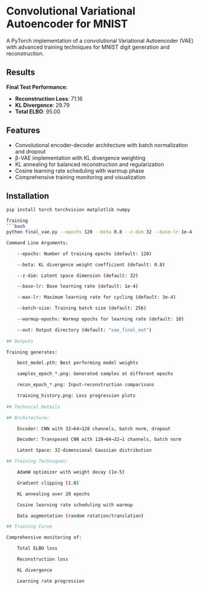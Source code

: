 # Convolutional Variational Autoencoder for MNIST

A PyTorch implementation of a convolutional Variational Autoencoder (VAE) with advanced training techniques for MNIST digit generation and reconstruction.

## Results

**Final Test Performance:**
- **Reconstruction Loss**: 71.16
- **KL Divergence**: 29.79
- **Total ELBO**: 95.00

## Features

- Convolutional encoder-decoder architecture with batch normalization and dropout
- β-VAE implementation with KL divergence weighting
- KL annealing for balanced reconstruction and regularization
- Cosine learning rate scheduling with warmup phase
- Comprehensive training monitoring and visualization

## Installation

```bash
pip install torch torchvision matplotlib numpy

Training
```bash
python final_vae.py --epochs 120 --beta 0.8 --z-dim 32 --base-lr 1e-4 --max-lr 3e-4 --batch-size 256 --warmup-epochs 10

Command Line Arguments:

    --epochs: Number of training epochs (default: 120)

    --beta: KL divergence weight coefficient (default: 0.8)

    --z-dim: Latent space dimension (default: 32)

    --base-lr: Base learning rate (default: 1e-4)

    --max-lr: Maximum learning rate for cycling (default: 3e-4)

    --batch-size: Training batch size (default: 256)

    --warmup-epochs: Warmup epochs for learning rate (default: 10)

    --out: Output directory (default: "vae_final_out")
    
## Outputs

Training generates:

    best_model.pth: Best performing model weights

    samples_epoch_*.png: Generated samples at different epochs

    recon_epoch_*.png: Input-reconstruction comparisons

    training_history.png: Loss progression plots
    
## Technical Details

## Architecture:

    Encoder: CNN with 32→64→128 channels, batch norm, dropout

    Decoder: Transposed CNN with 128→64→32→1 channels, batch norm

    Latent Space: 32-dimensional Gaussian distribution

## Training Techniques:

    AdamW optimizer with weight decay (1e-5)

    Gradient clipping (1.0)

    KL annealing over 20 epochs

    Cosine learning rate scheduling with warmup

    Data augmentation (random rotation/translation)

## Training Curve

Comprehensive monitoring of:

    Total ELBO loss

    Reconstruction loss

    KL divergence

    Learning rate progression
